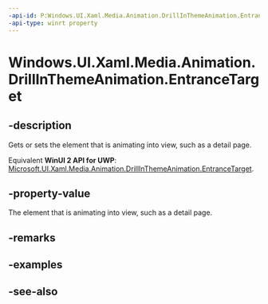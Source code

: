 ```yaml
---
-api-id: P:Windows.UI.Xaml.Media.Animation.DrillInThemeAnimation.EntranceTarget
-api-type: winrt property
---
```


<!-- Property syntax
public Windows.UI.Xaml.DependencyObject EntranceTarget { get;  set; }
-->

# Windows.UI.Xaml.Media.Animation.DrillInThemeAnimation.EntranceTarget

## -description
Gets or sets the element that is animating into view, such as a detail page.

Equivalent **WinUI 2 API for UWP**: [Microsoft.UI.Xaml.Media.Animation.DrillInThemeAnimation.EntranceTarget](/windows/winui/api/microsoft.ui.xaml.media.animation.drillinthemeanimation.entrancetarget).

## -property-value
The element that is animating into view, such as a detail page.

## -remarks

## -examples

## -see-also

